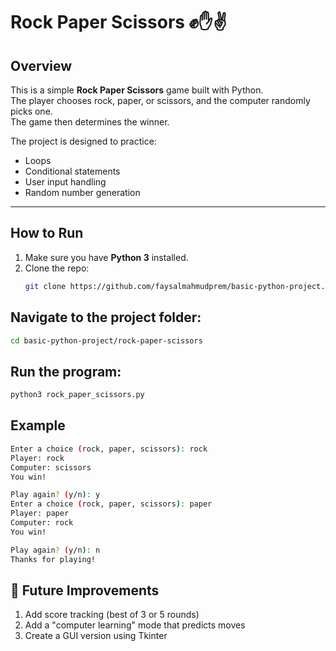 # Rock Paper Scissors ✊✋✌️  

## Overview  
This is a simple **Rock Paper Scissors** game built with Python.  
The player chooses rock, paper, or scissors, and the computer randomly picks one.  
The game then determines the winner.  

The project is designed to practice:  
- Loops  
- Conditional statements  
- User input handling  
- Random number generation  

---

## How to Run  
1. Make sure you have **Python 3** installed.  
2. Clone the repo:  
   ```bash
   git clone https://github.com/faysalmahmudprem/basic-python-project.git

## Navigate to the project folder:
```bash
cd basic-python-project/rock-paper-scissors
```
## Run the program:
```bash
python3 rock_paper_scissors.py
```
## Example 
```bash
Enter a choice (rock, paper, scissors): rock
Player: rock
Computer: scissors
You win!

Play again? (y/n): y
Enter a choice (rock, paper, scissors): paper
Player: paper
Computer: rock
You win!

Play again? (y/n): n
Thanks for playing!

```


## 🔮 Future Improvements
1. Add score tracking (best of 3 or 5 rounds)
2. Add a "computer learning" mode that predicts moves
3. Create a GUI version using Tkinter
